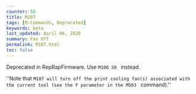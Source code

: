 ```yaml
---
counter: 56
title: M107
tags: [M-Commands, Deprecated] 
keywords: beta 
last_updated: April 06, 2020 
summary: Fan Off 
permalink: M107.html
toc: false 
---
```



Deprecated in RepRapFirmware. Use ` M106 S0  ` instead.

''Note that ` M107 will turn off the print cooling fan(s) associated with the current tool (see the F parameter in the M563  ` command).''

